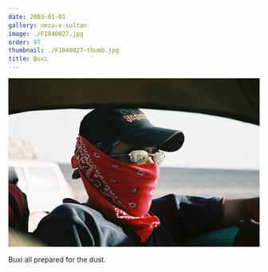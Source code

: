 ```yaml
---
date: 2003-01-01
gallery: neza-e-sultan
image: ./F1040027.jpg
order: 97
thumbnail: ./F1040027-thumb.jpg
title: Buxi
---
```


![Buxi](./F1040027.jpg)

Buxi all prepared for the dust.